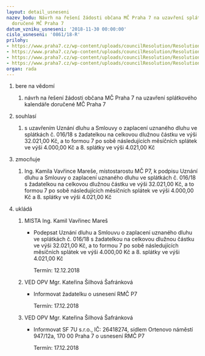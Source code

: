 ```yaml
---
layout: detail_usneseni
nazev_bodu: Návrh na řešení žádosti občana MČ Praha 7 na uzavření splátkového kalendáře
  doručené MČ Praha 7
datum_vzniku_usneseni: '2018-11-30 00:00:00'
cislo_usneseni: '0861/18-R'
prilohy:
- https://www.praha7.cz/wp-content/uploads/councilResolution/Resolutions/30402/export/c1_Duvodovazprava~412703.doc
- https://www.praha7.cz/wp-content/uploads/councilResolution/Resolutions/30402/export/c2_Zadost~412702.pdf
- https://www.praha7.cz/wp-content/uploads/councilResolution/Resolutions/30402/export/c3_Najemnismlouva~412700.pdf
- https://www.praha7.cz/wp-content/uploads/councilResolution/Resolutions/30402/export/export~412830.pdf
organ: rada
---
```

<OL class=urzList_view id=urzList>
<LI class=urzClass1><SPAN name="1">bere na vědomí</SPAN> 
<OL class=urzOlClass>
<LI class=urzClass2 style="TEXT-ALIGN: left"><SPAN>
<P>návrh na řešení žádosti občana MČ Praha 7 na uzavření splátkového kalendáře doručené MČ Praha 7</P></SPAN></LI></OL></LI>
<LI class=urzClass1><SPAN name="26">souhlasí</SPAN> 
<OL class=urzOlClass>
<LI class=urzClass2 style="TEXT-ALIGN: left"><SPAN>
<P>s uzavřením Uznání dluhu a Smlouvy o zaplacení uznaného dluhu ve splátkách č. 016/18 s žadatelkou na celkovou dlužnou částku ve výši 32.021,00 Kč, a to formou&nbsp;7 po sobě následujících měsíčních splátek ve výši 4.000,00 Kč a 8. splátky ve výši 4.021,00 Kč</P></SPAN></LI></OL></LI>
<LI class=urzClass1><SPAN name="41">zmocňuje</SPAN> 
<OL class=urzOlClass>
<LI class=urzClass2 style="TEXT-ALIGN: left"><SPAN>
<P>Ing. Kamila Vavřince Mareše,&nbsp;místostarostu MČ P7, k podpisu Uznání dluhu a Smlouvy o zaplacení uznaného dluhu ve splátkách č. 016/18 s žadatelkou na celkovou dlužnou částku ve výši 32.021,00 Kč, a to formou 7 po sobě následujících měsíčních splátek ve výši 4.000,00 Kč a 8. splátky ve výši 4.021,00 Kč</P></SPAN></LI></OL></LI>
<LI class=urzClass1 id=urzUkoly><SPAN name="1">ukládá</SPAN>
<OL class=urzOlClass>
<LI class=urzClass2><SPAN>
<P>MISTA Ing. Kamil Vavřinec Mareš</P></SPAN>
<UL class=urzUlClass>
<LI class=urzClass3><SPAN>
<P>Podepsat Uznání dluhu a Smlouvu o zaplacení uznaného dluhu ve splátkách č. 016/18 s žadatelkou na celkovou dlužnou částku ve výši 32.021,00 Kč, a to formou 7 po sobě následujících měsíčních splátek ve výši 4.000,00 Kč a 8. splátky ve výši 4.021,00 Kč</P></SPAN><SPAN class=urzUkolTermin>Termín:&nbsp;12.12.2018</SPAN></LI></UL></LI>
<LI class=urzClass2><SPAN>
<P>VED OPV Mgr. Kateřina Šilhová Šafránková</P></SPAN>
<UL class=urzUlClass>
<LI class=urzClass3><SPAN>
<P>Informovat žadatelku o usnesení RMČ P7</P></SPAN><SPAN class=urzUkolTermin>Termín:&nbsp;17.12.2018</SPAN></LI></UL></LI>
<LI class=urzClass2><SPAN>
<P>VED OPV Mgr. Kateřina Šilhová Šafránková</P></SPAN>
<UL class=urzUlClass>
<LI class=urzClass3><SPAN>
<P>Informovat SF 7U s.r.o., IČ: 26418274, sídlem Ortenovo náměstí 947/12a, 170 00 Praha 7 o usnesení RMČ P7</P></SPAN><SPAN class=urzUkolTermin>Termín:&nbsp;17.12.2018</SPAN></LI></UL></LI></OL></LI></OL>